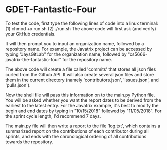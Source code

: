 # GDET-Fantastic-Four
To test the code, first type the following lines of code into a linux terminal: 
  (1) chmod +x run.sh
  (2) ./run.sh
The above code will first ask (and verify) your GitHub credentials. 

It will then prompt you to input an organization name, followed by a repository name. For example, the Javatrix project can be accessed by typing "JaysGitLab" for the organization name, followed by "cs5666-javatrix-the-fantastic-four" for the repository name. 

The above code will create a file called 'commits' that stores all json files curled from the Github API. It will also create several json files and store them in the current directory (namely 'contributors.json', 'issues.json', and 'pulls.json'). 

Now the shell file will pass this information on to the main.py Python file. You will be asked whether you want the report dates to be derived from the earliest to the latest entry. For the Javatrix example, it's best to modify the begin and end dates by typing in "10/15/2018" followed by "11/05/2018". For the sprint cycle length, I'd recommend 7 days. 

The main.py file will then write a report to the file 'log.txt', which contains a summarized report on the contributions of each contributor during all sprints, and ends with the chronological ordering of all contributions towards the repository. 

